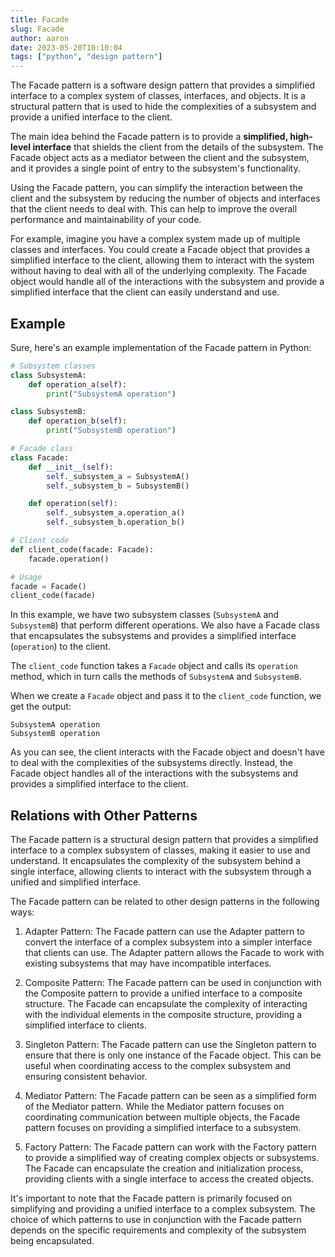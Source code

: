 ```yaml
---
title: Facade
slug: Facade
author: aaron
date: 2023-05-20T10:10:04
tags: ["python", "design pattern"]
---
```



The Facade pattern is a software design pattern that provides a simplified interface to a complex system of classes, interfaces, and objects. It is a structural pattern that is used to hide the complexities of a subsystem and provide a unified interface to the client.

The main idea behind the Facade pattern is to provide a **simplified, high-level interface** that shields the client from the details of the subsystem. The Facade object acts as a mediator between the client and the subsystem, and it provides a single point of entry to the subsystem's functionality.

Using the Facade pattern, you can simplify the interaction between the client and the subsystem by reducing the number of objects and interfaces that the client needs to deal with. This can help to improve the overall performance and maintainability of your code.

For example, imagine you have a complex system made up of multiple classes and interfaces. You could create a Facade object that provides a simplified interface to the client, allowing them to interact with the system without having to deal with all of the underlying complexity. The Facade object would handle all of the interactions with the subsystem and provide a simplified interface that the client can easily understand and use.

## Example

Sure, here's an example implementation of the Facade pattern in Python:

```python
# Subsystem classes
class SubsystemA:
    def operation_a(self):
        print("SubsystemA operation")

class SubsystemB:
    def operation_b(self):
        print("SubsystemB operation")

# Facade class
class Facade:
    def __init__(self):
        self._subsystem_a = SubsystemA()
        self._subsystem_b = SubsystemB()

    def operation(self):
        self._subsystem_a.operation_a()
        self._subsystem_b.operation_b()

# Client code
def client_code(facade: Facade):
    facade.operation()

# Usage
facade = Facade()
client_code(facade)
```

In this example, we have two subsystem classes (`SubsystemA` and `SubsystemB`) that perform different operations. We also have a Facade class that encapsulates the subsystems and provides a simplified interface (`operation`) to the client.

The `client_code` function takes a `Facade` object and calls its `operation` method, which in turn calls the methods of `SubsystemA` and `SubsystemB`.

When we create a `Facade` object and pass it to the `client_code` function, we get the output:

```
SubsystemA operation
SubsystemB operation
```

As you can see, the client interacts with the Facade object and doesn't have to deal with the complexities of the subsystems directly. Instead, the Facade object handles all of the interactions with the subsystems and provides a simplified interface to the client.

## Relations with Other Patterns

The Facade pattern is a structural design pattern that provides a simplified interface to a complex subsystem of classes, making it easier to use and understand. It encapsulates the complexity of the subsystem behind a single interface, allowing clients to interact with the subsystem through a unified and simplified interface.

The Facade pattern can be related to other design patterns in the following ways:

1. Adapter Pattern: The Facade pattern can use the Adapter pattern to convert the interface of a complex subsystem into a simpler interface that clients can use. The Adapter pattern allows the Facade to work with existing subsystems that may have incompatible interfaces.

2. Composite Pattern: The Facade pattern can be used in conjunction with the Composite pattern to provide a unified interface to a composite structure. The Facade can encapsulate the complexity of interacting with the individual elements in the composite structure, providing a simplified interface to clients.

3. Singleton Pattern: The Facade pattern can use the Singleton pattern to ensure that there is only one instance of the Facade object. This can be useful when coordinating access to the complex subsystem and ensuring consistent behavior.

4. Mediator Pattern: The Facade pattern can be seen as a simplified form of the Mediator pattern. While the Mediator pattern focuses on coordinating communication between multiple objects, the Facade pattern focuses on providing a simplified interface to a subsystem.

5. Factory Pattern: The Facade pattern can work with the Factory pattern to provide a simplified way of creating complex objects or subsystems. The Facade can encapsulate the creation and initialization process, providing clients with a single interface to access the created objects.

It's important to note that the Facade pattern is primarily focused on simplifying and providing a unified interface to a complex subsystem. The choice of which patterns to use in conjunction with the Facade pattern depends on the specific requirements and complexity of the subsystem being encapsulated.
